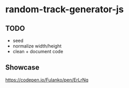 # random-track-generator-js

## TODO
- seed
- normalize width/height
- clean + document code

## Showcase
https://codepen.io/Fulanko/pen/ErLrNq
